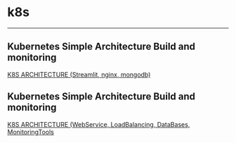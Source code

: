 # k8s
---
## Kubernetes Simple Architecture Build and monitoring

[K8S ARCHITECTURE (Streamlit, nginx, mongodb)](k8s_simple.md)

## Kubernetes Simple Architecture Build and monitoring

[K8S ARCHITECTURE (WebService, LoadBalancing, DataBases, MonitoringTools](k8s_build.md)

